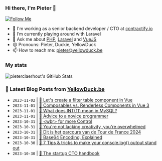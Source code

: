 ### Hi there, I'm Pieter 👋  
[![Follow Me](https://img.shields.io/github/followers/pieterclaerhout?label=Follow&style=social)](https://github.com/pieterclaerhout)

- 🏢 I'm working as a senior backend developer / CTO at [contractify.io](https://contractify.io)
- 🌱 I’m currently playing around with Laravel
- 💬 Ask me about [PHP](https://php.net), [Laravel](http://laravel.com) and [VueJS](https://vuejs.org)
- 😄 Pronouns: Pieter, Duckie, YellowDuck
- 📫 How to reach me: pieter@yellowduck.be

### My stats

![pieterclaerhout's GitHub Stats](https://github-readme-stats.vercel.app/api?username=pieterclaerhout&show_icons=true&count_private=true&line_height=40)

### 📩 Latest Blog Posts from [YellowDuck.be](https://www.yellowduck.be/)
<!-- BLOG-POST-LIST:START -->
- `2023-11-02` | [🔗 Let&#39;s create a filter table component in Vue](https://www.yellowduck.be/posts/lets-create-a-filter-table-component-in-vue)  
- `2023-11-01` | [🔗 Composables vs. Renderless Components in Vue 3](https://www.yellowduck.be/posts/composables-vs-renderless-components-in-vue-3)  
- `2023-11-01` | [🔗 What does INT&lpar;11&rpar; mean in MySQL?](https://www.yellowduck.be/posts/what-does-int-11-mean-in-mysql)  
- `2023-11-01` | [🔗 Advice to a novice programmer](https://www.yellowduck.be/posts/advice-to-a-novice-programmer)  
- `2023-10-31` | [🐥 &lt;wbr&gt; for more Control](https://www.yellowduck.be/posts/wbr-for-more-control)  
- `2023-10-31` | [🔗 You&#39;re not lacking creativity, you&#39;re overwhelmed](https://www.yellowduck.be/posts/youre-not-lacking-creativity-youre-overwhelmed)  
- `2023-10-31` | [🔗 Dit is het parcours van de Tour de France 2024](https://www.yellowduck.be/posts/dit-is-het-parcours-van-de-tour-de-france-2024)  
- `2023-10-31` | [🔗 Base64 Encoding, Explained](https://www.yellowduck.be/posts/base64-encoding-explained)  
- `2023-10-30` | [🐥 7 Tips &amp; tricks to make your console.log&lpar;&rpar; output stand out](https://www.yellowduck.be/posts/7-tips-and-tricks-to-make-your-console-log-output-stand-out)  
- `2023-10-30` | [🔗 The startup CTO handbook](https://www.yellowduck.be/posts/the-startup-cto-handbook)  

<!-- BLOG-POST-LIST:END -->
